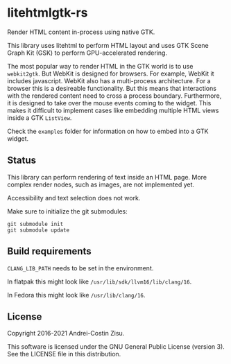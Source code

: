 # litehtmlgtk-rs

Render HTML content in-process using native GTK.

This library uses litehtml to perform HTML layout and uses GTK Scene Graph Kit (GSK) to perform GPU-accelerated
rendering.

The most popular way to render HTML in the GTK world is to use `webkit2gtk`. But WebKit is designed for browsers. For
example, WebKit it includes javascript. WebKit also has a multi-process architecture. For a browser this is a
desireable functionality. But this means that interactions with the rendered content need to cross a process boundary.
Furthermore, it is designed to take over the mouse events coming to the widget. This makes it difficult to implement
cases like embedding multiple HTML views inside a GTK `ListView`.

Check the `examples` folder for information on how to embed into a GTK widget.

## Status

This library can perform rendering of text inside an HTML page. More complex render nodes, such as images, are not
implemented yet.

Accessibility and text selection does not work.

Make sure to initialize the git submodules:

```shell
git submodule init
git submodule update
```

## Build requirements

`CLANG_LIB_PATH` needs to be set in the environment.

In flatpak this might look like `/usr/lib/sdk/llvm16/lib/clang/16`.

In Fedora this might look like `/usr/lib/clang/16`.

## License

Copyright 2016-2021 Andrei-Costin Zisu.

This software is licensed under the GNU General Public License (version 3).
See the LICENSE file in this distribution.